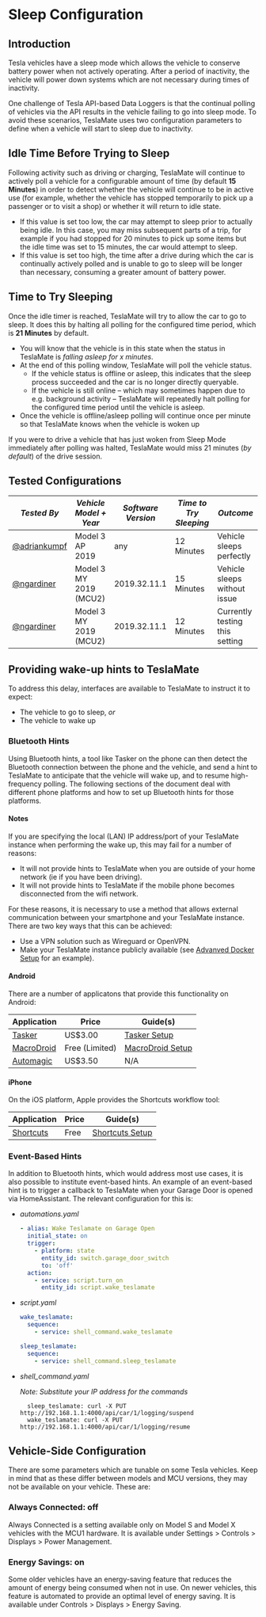 # Sleep Configuration

## Introduction

Tesla vehicles have a sleep mode which allows the vehicle to conserve battery power when not actively operating. After a period of inactivity, the vehicle will power down systems which are not necessary during times of inactivity.

One challenge of Tesla API-based Data Loggers is that the continual polling of vehicles via the API results in the vehicle failing to go into sleep mode. To avoid these scenarios, TeslaMate uses two configuration parameters to define when a vehicle will start to sleep due to inactivity.

## Idle Time Before Trying to Sleep

Following activity such as driving or charging, TeslaMate will continue to actively poll a vehicle for a configurable amount of time (by default **15 Minutes**) in order to detect whether the vehicle will continue to be in active use (for example, whether the vehicle has stopped temporarily to pick up a passenger or to visit a shop) or whether it will return to idle state.

- If this value is set too low, the car may attempt to sleep prior to actually being idle. In this case, you may miss subsequent parts of a trip, for example if you had stopped for 20 minutes to pick up some items but the idle time was set to 15 minutes, the car would attempt to sleep.
- If this value is set too high, the time after a drive during which the car is continually actively polled and is unable to go to sleep will be longer than necessary, consuming a greater amount of battery power.

## Time to Try Sleeping

Once the idle timer is reached, TeslaMate will try to allow the car to go to sleep. It does this by halting all polling for the configured time period, which is **21 Minutes** by default.

- You will know that the vehicle is in this state when the status in TeslaMate is _falling asleep for x minutes_.
- At the end of this polling window, TeslaMate will poll the vehicle status.
  - If the vehicle status is offline or asleep, this indicates that the sleep process succeeded and the car is no longer directly queryable.
  - If the vehicle is still online – which may sometimes happen due to e.g. background activity – TeslaMate will repeatedly halt polling for the configured time period until the vehicle is asleep.
- Once the vehicle is offline/asleep polling will continue once per minute so that TeslaMate knows when the vehicle is woken up

If you were to drive a vehicle that has just woken from Sleep Mode immediately after polling was halted, TeslaMate would miss 21 minutes (_by default_) of the drive session.

## Tested Configurations

| _Tested By_                                    | _Vehicle Model + Year_ | _Software Version_ | _Time to Try Sleeping_ | _Outcome_                      |
| ---------------------------------------------- | ---------------------- | ------------------ | ---------------------- | ------------------------------ |
| [@adriankumpf](https://github.com/adriankumpf) | Model 3 AP 2019        | any                | 12 Minutes             | Vehicle sleeps perfectly       |
| [@ngardiner](https://github.com/ngardiner)     | Model 3 MY 2019 (MCU2) | 2019.32.11.1       | 15 Minutes             | Vehicle sleeps without issue   |
| [@ngardiner](https://github.com/ngardiner)     | Model 3 MY 2019 (MCU2) | 2019.32.11.1       | 12 Minutes             | Currently testing this setting |

## Providing wake-up hints to TeslaMate

To address this delay, interfaces are available to TeslaMate to instruct it to expect:

- The vehicle to go to sleep, _or_
- The vehicle to wake up

### Bluetooth Hints

Using Bluetooth hints, a tool like Tasker on the phone can then detect the Bluetooth connection between the phone and the vehicle, and send a hint to TeslaMate to anticipate that the vehicle will wake up, and to resume high-frequency polling. The following sections of the document deal with different phone platforms and how to set up Bluetooth hints for those platforms.

#### Notes

If you are specifying the local (LAN) IP address/port of your TeslaMate instance when performing the wake up, this may fail for a number of reasons:

- It will not provide hints to TeslaMate when you are outside of your home network (ie if you have been driving).
- It will not provide hints to TeslaMate if the mobile phone becomes disconnected from the wifi network.

For these reasons, it is necessary to use a method that allows external communication between your smartphone and your TeslaMate instance. There are two key ways that this can be achieved:

- Use a VPN solution such as Wireguard or OpenVPN.
- Make your TeslaMate instance publicly available (see [Advanved Docker Setup](../installation/docker_advanced.md) for an example).

#### Android

There are a number of applicatons that provide this functionality on Android:

| Application                                                                                    | Price          | Guide(s)                                  |
| ---------------------------------------------------------------------------------------------- | -------------- | ----------------------------------------- |
| [Tasker](https://play.google.com/store/apps/details?id=net.dinglisch.android.taskerm)          | US\$3.00       | [Tasker Setup](guides/tasker.md)          |
| [MacroDroid](https://play.google.com/store/apps/details?id=com.arlosoft.macrodroid)            | Free (Limited) | [MacroDroid Setup](guides/macro_droid.md) |
| [Automagic](https://play.google.com/store/apps/details?id=ch.gridvision.ppam.androidautomagic) | US\$3.50       | N/A                                       |

#### iPhone

On the iOS platform, Apple provides the Shortcuts workflow tool:

| Application                                                      | Price | Guide(s)                               |
| ---------------------------------------------------------------- | ----- | -------------------------------------- |
| [Shortcuts](https://apps.apple.com/us/app/shortcuts/id915249334) | Free  | [Shortcuts Setup](guides/shortcuts.md) |

### Event-Based Hints

In addition to Bluetooth hints, which would address most use cases, it is also possible to institute event-based hints. An example of an event-based hint is to trigger a callback to TeslaMate when your Garage Door is opened via HomeAssistant. The relevant configuration for this is:

- _automations.yaml_

  ```YAML
  - alias: Wake Teslamate on Garage Open
    initial_state: on
    trigger:
      - platform: state
        entity_id: switch.garage_door_switch
        to: 'off'
    action:
      - service: script.turn_on
        entity_id: script.wake_teslamate
  ```

- _script.yaml_

  ```YAML
  wake_teslamate:
    sequence:
      - service: shell_command.wake_teslamate

  sleep_teslamate:
    sequence:
      - service: shell_command.sleep_teslamate
  ```

- _shell_command.yaml_

  _Note: Substitute your IP address for the commands_

  ```
    sleep_teslamate: curl -X PUT http://192.168.1.1:4000/api/car/1/logging/suspend
    wake_teslamate: curl -X PUT http://192.168.1.1:4000/api/car/1/logging/resume
  ```

## Vehicle-Side Configuration

There are some parameters which are tunable on some Tesla vehicles. Keep in mind that as these differ between models and MCU versions, they may not be available on your vehicle. These are:

### Always Connected: off

Always Connected is a setting available only on Model S and Model X vehicles with the MCU1 hardware. It is available under Settings > Controls > Displays > Power Management.

### Energy Savings: on

Some older vehicles have an energy-saving feature that reduces the amount of energy being consumed when not in use. On newer vehicles, this feature is automated to provide an optimal level of energy saving. It is available under Controls > Displays > Energy Saving.
